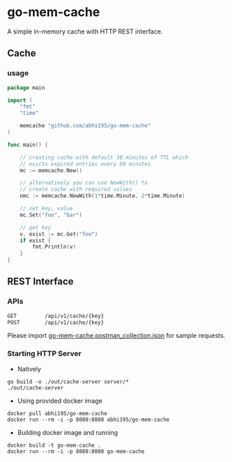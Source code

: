 # go-mem-cache

A simple in-memory cache with HTTP REST interface.

## Cache

### usage

```go
package main

import (
	"fmt"
	"time"

	memcache "github.com/abhi195/go-mem-cache"
)

func main() {

	// creating cache with default 30 minutes of TTL which
	// evicts expired entries every 60 minutes
	mc := memcache.New()

	// alternatively you can use NewWith() to
	// create cache with required values
	nmc := memcache.NewWith(1*time.Minute, 2*time.Minute)

	// set key, value
	mc.Set("foo", "bar")

	// get key
	v, exist := mc.Get("foo")
	if exist {
		fmt.Println(v)
	}
}
```

## REST Interface

### APIs

```bash
GET         /api/v1/cache/{key}
POST        /api/v1/cache/{key}
```

Please import [go-mem-cache.postman_collection.json](https://github.com/abhi195/go-mem-cache/blob/master/go-mem-cache.postman_collection.json) for sample requests.

### Starting HTTP Server

- Natively

```
go build -o ./out/cache-server server/*
./out/cache-server
```

- Using provided docker image

```
docker pull abhi195/go-mem-cache
docker run --rm -i -p 8080:8080 abhi195/go-mem-cache
```

- Building docker image and running

```
docker build -t go-mem-cache .
docker run --rm -i -p 8080:8080 go-mem-cache
```